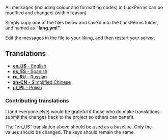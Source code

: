 All messages (including colour and formatting codes) in LuckPerms can be modified and changed. (within reason)

Simply copy one of the files below and save it into the LuckPerms folder, and named as **"lang.yml"**.

Edit the messages in the file to your liking, and then restart your server.


## Translations
* [**en_US** - English](https://github.com/lucko/LuckPerms/blob/master/.locale/en_US.yml)
* [**es_ES** - Spanish](https://github.com/lucko/LuckPerms/blob/master/.locale/es_ES.yml)
* [**ru_RU** - Russian](https://github.com/lucko/LuckPerms/blob/master/.locale/ru_RU.yml)
* [**zh-CN** - Simplified Chinese](https://github.com/lucko/LuckPerms/blob/master/.locale/zh-CN.yml)
* [**pl_PL** - Polish](https://github.com/lucko/LuckPerms/blob/master/.locale/pl_PL.yml)


### Contributing translations
I (and everyone else) would be grateful if those who do make translations submit the changes back to the project so others can benefit.

The "en_US" translation above should be used as a baseline. Only the values should be changed. The keys should remain the same.